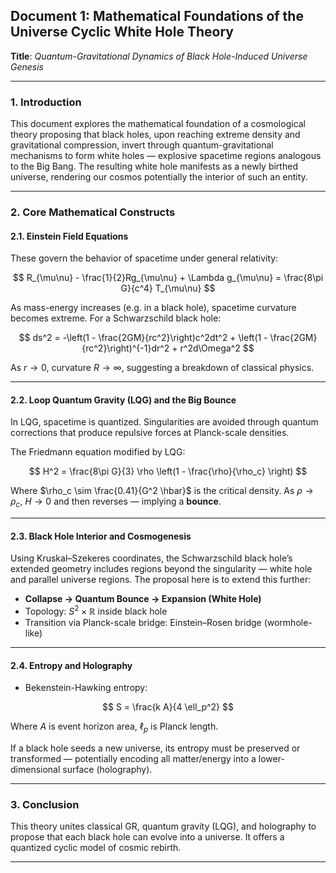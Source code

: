 ## **Document 1: Mathematical Foundations of the Universe Cyclic White Hole Theory**

**Title**: *Quantum-Gravitational Dynamics of Black Hole-Induced Universe Genesis*

---

### **1. Introduction**

This document explores the mathematical foundation of a cosmological theory proposing that black holes, upon reaching extreme density and gravitational compression, invert through quantum-gravitational mechanisms to form white holes — explosive spacetime regions analogous to the Big Bang. The resulting white hole manifests as a newly birthed universe, rendering our cosmos potentially the interior of such an entity.

---

### **2. Core Mathematical Constructs**

#### **2.1. Einstein Field Equations**

These govern the behavior of spacetime under general relativity:

$$
R_{\mu\nu} - \frac{1}{2}Rg_{\mu\nu} + \Lambda g_{\mu\nu} = \frac{8\pi G}{c^4} T_{\mu\nu}
$$

As mass-energy increases (e.g. in a black hole), spacetime curvature becomes extreme. For a Schwarzschild black hole:

$$
ds^2 = -\left(1 - \frac{2GM}{rc^2}\right)c^2dt^2 + \left(1 - \frac{2GM}{rc^2}\right)^{-1}dr^2 + r^2d\Omega^2
$$

As $r \rightarrow 0$, curvature $R \rightarrow \infty$, suggesting a breakdown of classical physics.

---

#### **2.2. Loop Quantum Gravity (LQG) and the Big Bounce**

In LQG, spacetime is quantized. Singularities are avoided through quantum corrections that produce repulsive forces at Planck-scale densities.

The Friedmann equation modified by LQG:

$$
H^2 = \frac{8\pi G}{3} \rho \left(1 - \frac{\rho}{\rho_c} \right)
$$

Where $\rho_c \sim \frac{0.41}{G^2 \hbar}$ is the critical density. As $\rho \rightarrow \rho_c$, $H \rightarrow 0$ and then reverses — implying a **bounce**.

---

#### **2.3. Black Hole Interior and Cosmogenesis**

Using Kruskal–Szekeres coordinates, the Schwarzschild black hole’s extended geometry includes regions beyond the singularity — white hole and parallel universe regions. The proposal here is to extend this further:

* **Collapse → Quantum Bounce → Expansion (White Hole)**
* Topology: $S^2 \times \mathbb{R}$ inside black hole
* Transition via Planck-scale bridge: Einstein–Rosen bridge (wormhole-like)

---

#### **2.4. Entropy and Holography**

* Bekenstein-Hawking entropy:

$$
S = \frac{k A}{4 \ell_p^2}
$$

Where $A$ is event horizon area, $\ell_p$ is Planck length.

If a black hole seeds a new universe, its entropy must be preserved or transformed — potentially encoding all matter/energy into a lower-dimensional surface (holography).

---

### **3. Conclusion**

This theory unites classical GR, quantum gravity (LQG), and holography to propose that each black hole can evolve into a universe. It offers a quantized cyclic model of cosmic rebirth.

---
